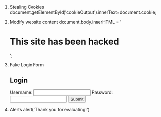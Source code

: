 1. Stealing Cookies
    document.getElementById('cookieOutput').innerText=document.cookie;

2. Modify website content
    document.body.innerHTML = '<h1>This site has been hacked</h1>';

3. Fake Login Form
    <form id="loginForm">
        <h2>Login</h2>
        <label for="username">Username:</label>
        <input type="text" id="username" name="username" required>
        <label for="password">Password:</label>
        <input type="password" id="password" name="password" required>
        <button type="submit">Submit</button>
    </form>

3. Alerts
    alert('Thank you for evaluating!')

